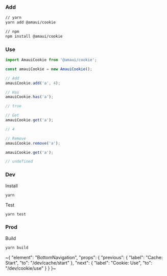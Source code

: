 
### Add

```sh
// yarn
yarn add @amaui/cookie

// npm
npm install @amaui/cookie
```

### Use

```javascript
import AmauiCookie from '@amaui/cookie';

const amauiCookie = new AmauiCookie();

// Add
amauiCookie.add('a', 4);

// Has
amauiCookie.has('a');

// true

// Get
amauiCookie.get('a');

// 4

// Remove
amauiCookie.remove('a');

amauiCookie.get('a');

// undefined
```

### Dev

Install

```sh
yarn
```

Test

```sh
yarn test
```

### Prod

Build

```sh
yarn build
```

~{
  "element": "BottomNavigation",
  "props": {
    "previous": {
      "label": "Cache: Start",
      "to": "/dev/cache/start"
    },
    "next": {
      "label": "Cookie: Use",
      "to": "/dev/cookie/use"
    }
  }
}~
